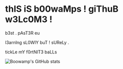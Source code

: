 # thIS iS b00waMps ! giThuB w3Lc0M3 !

b3st . pAsT3R eu 

l3arnIng sL0WlY buT ! sUReLy . 

tickLe mY f0rtNIT3 baLLs

![Boowamp's GitHub stats](https://github-readme-stats.vercel.app/api?username=boowampp&show_icons=true&theme=radical)
